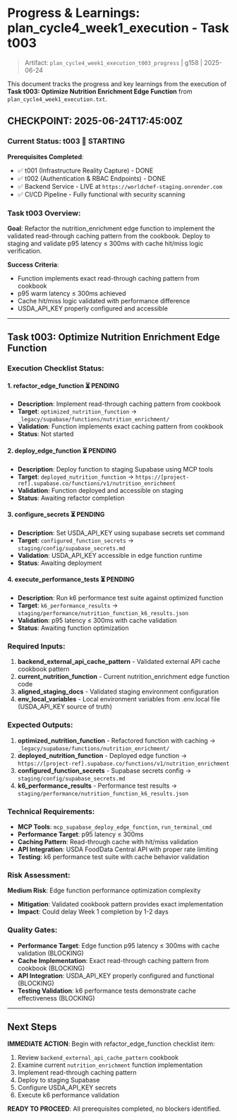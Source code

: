 # Progress & Learnings: plan_cycle4_week1_execution - Task t003

> Artifact: `plan_cycle4_week1_execution_t003_progress` | g158 | 2025-06-24

This document tracks the progress and key learnings from the execution of **Task t003: Optimize Nutrition Enrichment Edge Function** from `plan_cycle4_week1_execution.txt`.

## CHECKPOINT: 2025-06-24T17:45:00Z

### Current Status: t003 🚀 STARTING

**Prerequisites Completed**: 
- ✅ t001 (Infrastructure Reality Capture) - DONE
- ✅ t002 (Authentication & RBAC Endpoints) - DONE  
- ✅ Backend Service - LIVE at `https://worldchef-staging.onrender.com`
- ✅ CI/CD Pipeline - Fully functional with security scanning

### Task t003 Overview:
**Goal**: Refactor the nutrition_enrichment edge function to implement the validated read-through caching pattern from the cookbook. Deploy to staging and validate p95 latency ≤ 300ms with cache hit/miss logic verification.

**Success Criteria**:
- Function implements exact read-through caching pattern from cookbook
- p95 warm latency ≤ 300ms achieved
- Cache hit/miss logic validated with performance difference
- USDA_API_KEY properly configured and accessible

---

## Task t003: Optimize Nutrition Enrichment Edge Function

### Execution Checklist Status:

#### 1. refactor_edge_function ⏳ PENDING
- **Description**: Implement read-through caching pattern from cookbook
- **Target**: `optimized_nutrition_function` → `_legacy/supabase/functions/nutrition_enrichment/`
- **Validation**: Function implements exact caching pattern from cookbook
- **Status**: Not started

#### 2. deploy_edge_function ⏳ PENDING  
- **Description**: Deploy function to staging Supabase using MCP tools
- **Target**: `deployed_nutrition_function` → `https://[project-ref].supabase.co/functions/v1/nutrition_enrichment`
- **Validation**: Function deployed and accessible on staging
- **Status**: Awaiting refactor completion

#### 3. configure_secrets ⏳ PENDING
- **Description**: Set USDA_API_KEY using supabase secrets set command
- **Target**: `configured_function_secrets` → `staging/config/supabase_secrets.md`
- **Validation**: USDA_API_KEY accessible in edge function runtime
- **Status**: Awaiting deployment

#### 4. execute_performance_tests ⏳ PENDING
- **Description**: Run k6 performance test suite against optimized function
- **Target**: `k6_performance_results` → `staging/performance/nutrition_function_k6_results.json`
- **Validation**: p95 latency ≤ 300ms with cache validation
- **Status**: Awaiting function optimization

### Required Inputs:

1. **backend_external_api_cache_pattern** - Validated external API cache cookbook pattern
2. **current_nutrition_function** - Current nutrition_enrichment edge function code
3. **aligned_staging_docs** - Validated staging environment configuration  
4. **env_local_variables** - Local environment variables from .env.local file (USDA_API_KEY source of truth)

### Expected Outputs:

1. **optimized_nutrition_function** - Refactored function with caching → `_legacy/supabase/functions/nutrition_enrichment/`
2. **deployed_nutrition_function** - Deployed edge function → `https://[project-ref].supabase.co/functions/v1/nutrition_enrichment`
3. **configured_function_secrets** - Supabase secrets config → `staging/config/supabase_secrets.md`
4. **k6_performance_results** - Performance test results → `staging/performance/nutrition_function_k6_results.json`

### Technical Requirements:

- **MCP Tools**: `mcp_supabase_deploy_edge_function`, `run_terminal_cmd`
- **Performance Target**: p95 latency ≤ 300ms
- **Caching Pattern**: Read-through cache with hit/miss validation
- **API Integration**: USDA FoodData Central API with proper rate limiting
- **Testing**: k6 performance test suite with cache behavior validation

### Risk Assessment:

**Medium Risk**: Edge function performance optimization complexity
- **Mitigation**: Validated cookbook pattern provides exact implementation
- **Impact**: Could delay Week 1 completion by 1-2 days

### Quality Gates:

- **Performance Target**: Edge function p95 latency ≤ 300ms with cache validation (BLOCKING)
- **Cache Implementation**: Exact read-through caching pattern from cookbook (BLOCKING)
- **API Integration**: USDA_API_KEY properly configured and functional (BLOCKING)
- **Testing Validation**: k6 performance tests demonstrate cache effectiveness (BLOCKING)

---

## Next Steps

**IMMEDIATE ACTION**: Begin with refactor_edge_function checklist item:
1. Review `backend_external_api_cache_pattern` cookbook
2. Examine current `nutrition_enrichment` function implementation
3. Implement read-through caching pattern
4. Deploy to staging Supabase
5. Configure USDA_API_KEY secrets
6. Execute k6 performance validation

**READY TO PROCEED**: All prerequisites completed, no blockers identified. 